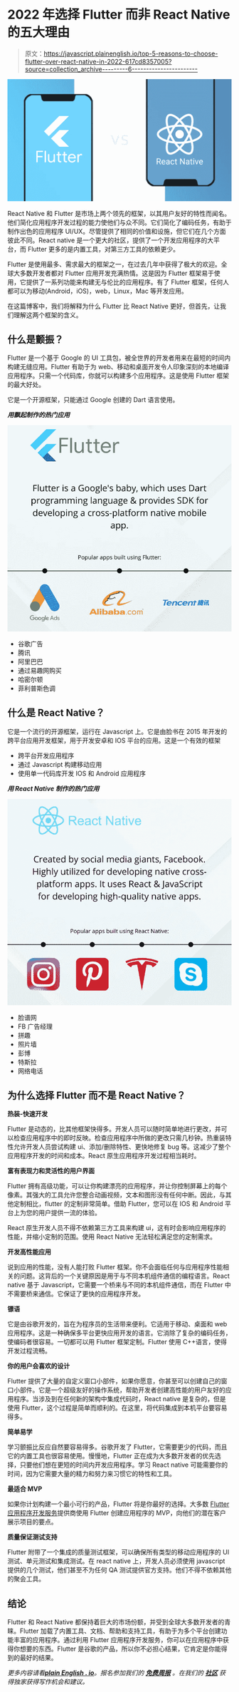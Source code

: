 # 2022 年选择 Flutter 而非 React Native 的五大理由

> 原文：<https://javascript.plainenglish.io/top-5-reasons-to-choose-flutter-over-react-native-in-2022-617cd8357005?source=collection_archive---------6----------------------->

![](img/76095a8c7122804e027012c89df747ef.png)

React Native 和 Flutter 是市场上两个领先的框架，以其用户友好的特性而闻名。他们简化应用程序开发过程的能力使他们与众不同。它们简化了编码任务，有助于制作出色的应用程序 UI/UX。尽管提供了相同的价值和设施，但它们在几个方面彼此不同。React native 是一个更大的社区，提供了一个开发应用程序的大平台，而 Flutter 更多的是内置工具，对第三方工具的依赖更少。

Flutter 是使用最多、需求最大的框架之一，在过去几年中获得了极大的欢迎。全球大多数开发者都对 Flutter 应用开发充满热情。这是因为 Flutter 框架易于使用，它提供了一系列功能来构建无与伦比的应用程序。有了 Flutter 框架，任何人都可以为移动(Android，iOS)，web，Linux，Mac 等开发应用。

在这篇博客中，我们将解释为什么 Flutter 比 React Native 更好，但首先，让我们理解这两个框架的含义。

## **什么是颤振？**

Flutter 是一个基于 Google 的 UI 工具包，被全世界的开发者用来在最短的时间内构建无缝应用。Flutter 有助于为 web、移动和桌面开发令人印象深刻的本地编译应用程序。只需一个代码库，你就可以构建多个应用程序。这是使用 Flutter 框架的最大好处。

它是一个开源框架，只能通过 Google 创建的 Dart 语言使用。

***用飘起制作的热门应用***

![](img/6bf6897f372150324424c820f6645078.png)

*   谷歌广告
*   腾讯
*   阿里巴巴
*   通过易趣网购买
*   哈密尔顿
*   菲利普斯色调

## **什么是 React Native？**

它是一个流行的开源框架，运行在 Javascript 上。它是由脸书在 2015 年开发的跨平台应用开发框架，用于开发安卓和 IOS 平台的应用。这是一个有效的框架

*   跨平台开发应用程序
*   通过 Javascript 构建移动应用
*   使用单一代码库开发 IOS 和 Android 应用程序

***用 React Native 制作的热门应用***

![](img/7ed6125f06323a61ce9efe1a9d4f1f73.png)

*   脸谱网
*   FB 广告经理
*   拼趣
*   照片墙
*   彭博
*   特斯拉
*   网络电话

## **为什么选择 Flutter 而不是 React Native？**

**热装-快速开发**

Flutter 是动态的，比其他框架快得多。开发人员可以随时简单地进行更改，并可以检查应用程序中的即时反映。检查应用程序中所做的更改只需几秒钟。热重装特性允许开发人员尝试构建 ui、添加/删除特性、更快地修复 bug 等。这减少了整个应用程序开发的时间和成本。React 原生应用程序开发过程相当耗时。

**富有表现力和灵活性的用户界面**

Flutter 拥有高级功能，可以让你构建漂亮的应用程序，并让你控制屏幕上的每个像素。其强大的工具允许您整合动画视频，文本和图形没有任何中断。因此，与其他定制相比，flutter 的定制非常简单。借助 Flutter，您可以在 IOS 和 Android 平台上为您的用户提供一流的体验。

React 原生开发人员不得不依赖第三方工具来构建 ui，这有时会影响应用程序的性能，并缩小定制的范围。使用 React Native 无法轻松满足您的定制需求。

**开发高性能应用**

说到应用的性能，没有人能打败 Flutter 框架。你不会面临任何与应用程序性能相关的问题。这背后的一个关键原因是用于与不同本机组件通信的编程语言。React native 基于 Javascript，它需要一个桥来与不同的本机组件通信，而在 Flutter 中不需要桥来通信。它保证了更快的应用程序开发。

**镖语**

它是由谷歌开发的，旨在为程序员的生活带来便利。它适用于移动、桌面和 web 应用程序。这是一种确保多平台更快应用开发的语言。它消除了复杂的编码任务，使编码者很容易。一切都可以用 Flutter 框架定制。Flutter 使用 C++语言，使得开发过程流畅。

**你的用户会喜欢的设计**

Flutter 提供了大量的自定义窗口小部件，如果你愿意，你甚至可以创建自己的窗口小部件。它是一个超级友好的操作系统，帮助开发者创建高性能的用户友好的应用程序。当涉及到在任何新的架构中集成代码时，React native 是复杂的，但是使用 Flutter，这个过程是简单而顺利的。在这里，将代码集成到本机平台要容易得多。

**简单易学**

学习颤振比反应自然要容易得多。谷歌开发了 Flutter，它需要更少的代码，而且它的内置工具也很容易使用。慢慢地，Flutter 正在成为大多数开发者的优先选择，只要他们想在更短的时间内开发应用程序。学习 React native 可能需要你的时间，因为它需要大量的精力和努力来习惯它的特性和工具。

**最适合 MVP**

如果你计划构建一个最小可行的产品，Flutter 将是你最好的选择。大多数 [Flutter 应用程序开发服务](https://www.xongolab.com/flutter-app-development/)提供商使用 Flutter 创建应用程序的 MVP，向他们的潜在客户展示项目的要点。

**质量保证测试支持**

Flutter 附带了一个集成的质量测试框架，可以确保所有类型的移动应用程序的 UI 测试、单元测试和集成测试。在 react native 上，开发人员必须使用 javascript 提供的几个测试，他们甚至不为任何 QA 测试提供官方支持。他们不得不依赖其他的聚会工具。

## 结论

Flutter 和 React Native 都保持着巨大的市场份额，并受到全球大多数开发者的青睐。Flutter 加载了内置工具、文档、帮助和支持工具，有助于为多个平台创建功能丰富的应用程序。通过利用 Flutter 应用程序开发服务，你可以在应用程序中获得你想要的东西。Flutter 是谷歌的产品，所以你不必担心结果，它肯定是你能得到的最好的结果。

*更多内容请看*[***plain English . io***](http://plainenglish.io/)*。报名参加我们的* [***免费周报***](http://newsletter.plainenglish.io/) *。在我们的* [***社区***](https://discord.gg/GtDtUAvyhW) *获得独家获得写作机会和建议。*
